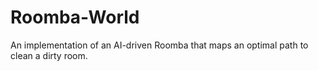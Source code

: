 # Roomba-World
An implementation of an AI-driven Roomba that maps an optimal path to clean a dirty room.
